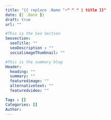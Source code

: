 ```yaml
---
title: "{{ replace .Name "-" " " | title }}"
date: {{ .Date }}
draft: true
url: ""

#This is the Seo Section
Seosection:
  seoTitle: ""
  seoDescription : ""
  socialimageThumbnail: ""

#This is the summary blog
Header:
  heading: ""
  summary: ""
  featuredimage: ""
  alternativetext: ""
  featuredvideo: ""

Tags : []
Categories: []
Author:
---
```

